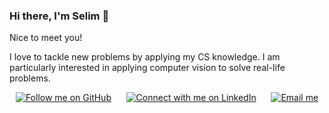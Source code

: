 ### Hi there, I'm Selim 👋

Nice to meet you! 

I love to tackle new problems by applying my CS knowledge. I am particularly interested in applying computer vision to solve real-life problems.

<!-- Github Stats -->

<!--
<div align="center">
  <a href="#/"><img height=200 src="https://github-readme-stats-git-masterrstaa-rickstaa.vercel.app/api?username=Seeeeeyo&show_icons=true&line_height=28&hide_border=true&hide_title=true&count_private=true&include_all_commits=true&card_width=450&role=OWNER,COLLABORATOR&exclude_repo=github-readme-stats" alt="Github Stats (loading...)"></a>
  <a href="#/"><img height=200 src="https://github-readme-stats-git-masterrstaa-rickstaa.vercel.app/api/top-langs/?username=ant-louis&langs_count=8&layout=compact&hide_border=true&hide=html,typescript,postscript,jupyter%20notebook&role=OWNER,COLLABORATOR" alt="Language Stats (loading...)"></a>
</div>

***
-->

<!-- Social buttons -->
<div align="center">
	<a href="https://github.com/Seeeeeyo"><img src="https://img.shields.io/github/followers/ant-louis?label=Github&style=social" alt="Follow me on GitHub"></a>
	&nbsp;&nbsp;&nbsp;&nbsp;
	<a href="https://www.linkedin.com/in/selim-gilon/"><img src="https://img.shields.io/badge/LinkedIn--_.svg?label=LinkedIn&style=social&logo=linkedin" alt="Connect with me on LinkedIn"></a>
	&nbsp;&nbsp;&nbsp;&nbsp;
	<a href="mailto:selimgilon@gmail.com"><img src="https://img.shields.io/badge/email--_.svg?label?label=Email&style=social&logo=minutemailer" alt="Email me"></a>
</div>
<!--
**Seeeeeyo/Seeeeeyo** is a ✨ _special_ ✨ repository because its `README.md` (this file) appears on your GitHub profile.

Here are some ideas to get you started:

- 🔭 I’m currently working on some cool applied computer vision projects.

-->
